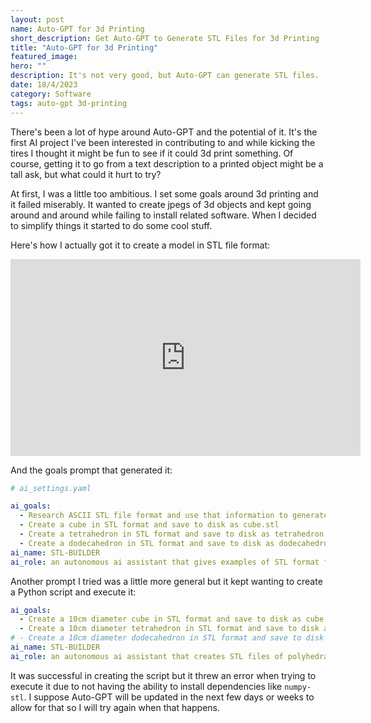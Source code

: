```yaml
---
layout: post
name: Auto-GPT for 3d Printing
short_description: Get Auto-GPT to Generate STL Files for 3d Printing
title: "Auto-GPT for 3d Printing"
featured_image: 
hero: ""
description: It's not very good, but Auto-GPT can generate STL files.
date: 18/4/2023
category: Software
tags: auto-gpt 3d-printing
---
```


There's been a lot of hype around Auto-GPT and the potential of it. It's the first AI project I've been interested in contributing to and while kicking the tires I thought it might be fun to see if it could 3d print something. Of course, getting it to go from a text description to a printed object might be a tall ask, but what could it hurt to try?

At first, I was a little too ambitious. I set some goals around 3d printing and it failed miserably. It wanted to create jpegs of 3d objects and kept going around and around while failing to install related software. When I decided to simplify things it started to do some cool stuff.

Here's how I actually got it to create a model in STL file format:

<iframe width="560" height="315" src="https://www.youtube.com/embed/RqoqGz98ssU" title="YouTube video player" frameborder="0" allow="accelerometer; autoplay; clipboard-write; encrypted-media; gyroscope; picture-in-picture; web-share" allowfullscreen></iframe>

And the goals prompt that generated it:

```yaml
# ai_settings.yaml

ai_goals:
  - Research ASCII STL file format and use that information to generate STL files from scratch
  - Create a cube in STL format and save to disk as cube.stl
  - Create a tetrahedron in STL format and save to disk as tetrahedron.stl
  - Create a dodecahedron in STL format and save to disk as dodecahedron.stl
ai_name: STL-BUILDER
ai_role: an autonomous ai assistant that gives examples of STL format for use in 3d printing
```

Another prompt I tried was a little more general but it kept wanting to create a Python script and execute it:

```yaml
ai_goals:
  - Create a 10cm diameter cube in STL format and save to disk as cube.stl
  - Create a 10cm diameter tetrahedron in STL format and save to disk as tetrahedron.stl
# - Create a 10cm diameter dodecahedron in STL format and save to disk as dodecahedron.stl
ai_name: STL-BUILDER
ai_role: an autonomous ai assistant that creates STL files of polyhedra for use in 3d printing
```

It was successful in creating the script but it threw an error when trying to execute it due to not having the ability to install dependencies like `numpy-stl`. I suppose Auto-GPT will be updated in the next few days or weeks to allow for that so I will try again when that happens.
